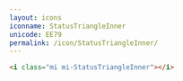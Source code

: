 ```yaml
---
layout: icons
iconname: StatusTriangleInner
unicode: EE79
permalink: /icon/StatusTriangleInner/
---
```


``` html
<i class="mi mi-StatusTriangleInner"></i>
```
